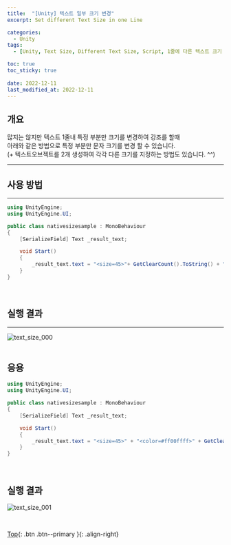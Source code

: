 ```yaml
---
title:  "[Unity] 텍스트 일부 크기 변경"
excerpt: Set different Text Size in one Line

categories:
  - Unity
tags:
  - [Unity, Text Size, Different Text Size, Script, 1줄에 다른 텍스트 크기 지정, 스크립트]

toc: true
toc_sticky: true
 
date: 2022-12-11
last_modified_at: 2022-12-11
---
```


## 개요
많지는 않지만 텍스트 1줄내 특정 부분만 크기를 변경하여 강조를 할때<br>
아래와 같은 방법으로 특정 부분만 문자 크기를 변경 할 수 있습니다.<br>
(+ 텍스트오브젝트를 2개 생성하여 각각 다른 크기를 지정하는 방법도 있습니다. ^^)<br>

---
## 사용 방법
---

``` C#
using UnityEngine;
using UnityEngine.UI;

public class nativesizesample : MonoBehaviour
{
    [SerializeField] Text _result_text;

    void Start()
    {
        _result_text.text = "<size=45>"+ GetClearCount().ToString() + "</size>" +"<size=25>"+ "/" + GetAllStageCount().ToString() + "</size>" ;
    }
}
```
<br> 

## 실행 결과
---
![text_size_000](https://user-images.githubusercontent.com/40765022/206887717-5ab382e0-be64-4fcc-88c0-2fc82d12eea6.png)
<br><br>

## 응용

``` C#
using UnityEngine;
using UnityEngine.UI;

public class nativesizesample : MonoBehaviour
{
    [SerializeField] Text _result_text;

    void Start()
    {
        _result_text.text = "<size=45>" + "<color=#ff00ffff>" + GetClearCount().ToString() + "</color>" + "</size>" + "<size=25>" + "/" + GetAllStageCount().ToString() + "</size>";
    }
}
```
<br>

## 실행 결과
![text_size_001](https://user-images.githubusercontent.com/40765022/206887719-8373b859-0259-4bcb-b19b-e9cdd8be465a.png)
<br>

<br>

[Top](#){: .btn .btn--primary }{: .align-right}